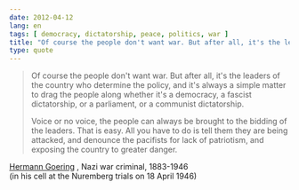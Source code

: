 ```yaml
---
date: 2012-04-12
lang: en
tags: [ democracy, dictatorship, peace, politics, war ]
title: "Of course the people don't want war. But after all, it's the leaders"
type: quote
---
```


> Of course the people don't want war. But after all, it's the leaders
> of the country who determine the policy, and it's always a simple
> matter to drag the people along whether it's a democracy, a fascist
> dictatorship, or a parliament, or a communist dictatorship.
>
> Voice or no voice, the people can always be brought to the bidding of
> the leaders. That is easy. All you have to do is tell them they are
> being attacked, and denounce the pacifists for lack of patriotism, and
> exposing the country to greater danger.

[Hermann Goering](http://www.snopes.com/quotes/goering.asp) , Nazi war
criminal, 1883-1946\
(in his cell at the Nuremberg trials on 18 April 1946)

